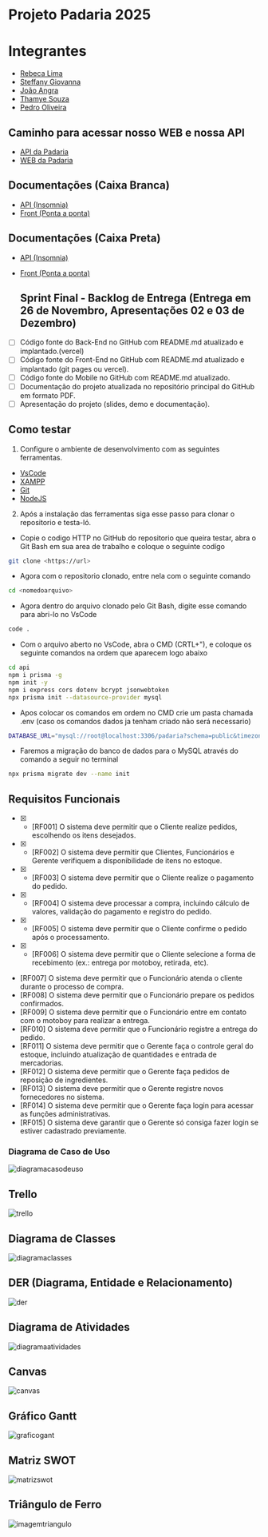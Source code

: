 # Projeto Padaria 2025

# **Integrantes**
- [Rebeca Lima](https://github.com/Rebecaalimaa)
- [Steffany Giovanna](https://github.com/steffanygiovanna)
- [João Angra](https://github.com/joaoangra)
- [Thamye Souza](https://github.com/thamyeS)
- [Pedro Oliveira](https://github.com/Pedrokk52)

## Caminho para acessar nosso WEB e nossa API
- [API da Padaria](https://github.com/Rebecaalimaa/padaria-api)
- [WEB da Padaria](https://github.com/joaoangra/Web-Padaria-2025)

## Documentações (Caixa Branca)
- [API (Insomnia)](/Relatório%20de%20testes%20Caixa%20Branca%20(Insomnia).pdf)
- [Front (Ponta a ponta)](/Relatório%20de%20testes%20Caixa%20Branca%20(front).pdf)
  
## Documentações (Caixa Preta)
- [API (Insomnia)](/Relatorio%20de%20testes%20Caixa%20Preta%20(Insominia).pdf)
- [Front (Ponta a ponta)]( )
  
  ## Sprint Final - Backlog de Entrega (Entrega em 26 de Novembro, Apresentações 02 e 03 de Dezembro)
- [ ] Código fonte do Back-End no GitHub com README.md atualizado e implantado.(vercel)
- [ ] Código fonte do Front-End no GitHub com README.md atualizado e implantado (git pages ou vercel).
- [ ] Código fonte do Mobile no GitHub com README.md atualizado.
- [ ] Documentação do projeto atualizada no repositório principal do GitHub em formato PDF.
- [ ] Apresentação do projeto (slides, demo e documentação).
  
## Como testar 
1. Configure o ambiente de desenvolvimento com as seguintes ferramentas.

- [VsCode](https://code.visualstudio.com/)
- [XAMPP](https://www.apachefriends.org/pt_br/index.html)
- [Git](https://git-scm.com/downloads)
- [NodeJS](https://nodejs.org/pt)

2. Após a instalação das ferramentas siga esse passo para clonar o repositorio e testa-ló.

- Copie o codigo HTTP no GitHub do repositorio que queira testar, abra o Git Bash em sua area de trabalho e coloque o seguinte codígo

```bash
git clone <https://url>
```

- Agora com o repositorio clonado, entre nela com o seguinte comando

```bash
cd <nomedoarquivo>
```

- Agora dentro do arquivo clonado pelo Git Bash, digite esse comando para abri-lo no VsCode

```bash
code .
```

- Com o arquivo aberto no VsCode, abra o CMD (CRTL+"), e coloque os seguinte comandos na ordem que aparecem logo abaixo

```bash
cd api
npm i prisma -g
npm init -y
npm i express cors dotenv bcrypt jsonwebtoken
npx prisma init --datasource-provider mysql
```

- Apos colocar os comandos em ordem no CMD crie um pasta chamada .env (caso os comandos dados ja tenham criado não será necessario)

```bash
DATABASE_URL="mysql://root@localhost:3306/padaria?schema=public&timezone=UTC"
```

- Faremos a migração do banco de dados para o MySQL através do comando a seguir no terminal

```bash
npx prisma migrate dev --name init
```

## Requisitos Funcionais

- [x] - [RF001] O sistema deve permitir que o Cliente realize pedidos, escolhendo os itens desejados.
- [x] - [RF002] O sistema deve permitir que Clientes, Funcionários e Gerente verifiquem a disponibilidade de itens no estoque.
- [x] - [RF003] O sistema deve permitir que o Cliente realize o pagamento do pedido.
- [x] - [RF004] O sistema deve processar a compra, incluindo cálculo de valores, validação do pagamento e registro do pedido.
- [x] - [RF005] O sistema deve permitir que o Cliente confirme o pedido após o processamento.
- [x] - [RF006] O sistema deve permitir que o Cliente selecione a forma de recebimento (ex.: entrega por motoboy, retirada, etc).
- [RF007] O sistema deve permitir que o Funcionário atenda o cliente durante o processo de compra.
- [RF008] O sistema deve permitir que o Funcionário prepare os pedidos confirmados.
- [RF009] O sistema deve permitir que o Funcionário entre em contato com o motoboy para realizar a entrega.
- [RF010] O sistema deve permitir que o Funcionário registre a entrega do pedido.
- [RF011] O sistema deve permitir que o Gerente faça o controle geral do estoque, incluindo atualização de quantidades e entrada de mercadorias.
- [RF012] O sistema deve permitir que o Gerente faça pedidos de reposição de ingredientes.
- [RF013] O sistema deve permitir que o Gerente registre novos fornecedores no sistema.
- [RF014] O sistema deve permitir que o Gerente faça login para acessar as funções administrativas.
- [RF015] O sistema deve garantir que o Gerente só consiga fazer login se estiver cadastrado previamente.

### Diagrama de Caso de Uso

![diagramacasodeuso](./docs/Diagrama%20Cantina.png)

## Trello
![trello](./docs/Trello.png)

## Diagrama de Classes
![diagramaclasses](./docs/Diagrama_de_Classes.png)

## DER (Diagrama, Entidade e Relacionamento)
![der](./docs/DER%20padaria.png)

## Diagrama de Atividades
![diagramaatividades](./docs/Captura%20de%20tela%202025-06-18%20084534.png)

## Canvas
![canvas](./docs/Canvas.png)

## Gráfico Gantt
![graficogant](./docs/gant.jpeg)

## Matriz SWOT
![matrizswot](./docs/swot.jpeg)

## Triângulo de Ferro
![imagemtriangulo](./docs/Triangulo.png)




